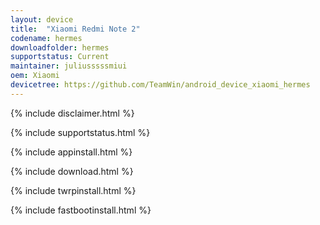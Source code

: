 ```yaml
---
layout: device
title:  "Xiaomi Redmi Note 2"
codename: hermes
downloadfolder: hermes
supportstatus: Current
maintainer: juliusssssmiui
oem: Xiaomi
devicetree: https://github.com/TeamWin/android_device_xiaomi_hermes
---
```


{% include disclaimer.html %}

{% include supportstatus.html %}

{% include appinstall.html %}

{% include download.html %}

{% include twrpinstall.html %}

{% include fastbootinstall.html %}
